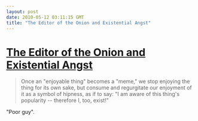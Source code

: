 ```yaml
---
layout: post
date: 2010-05-12 03:11:15 GMT
title: "The Editor of the Onion and Existential Angst"
---
```

# [The Editor of the Onion and Existential Angst](http://www.washingtonpost.com/wp-srv/special/opinions/outlook/spring-cleaning/internet-memes.html)

> Once an "enjoyable thing" becomes a "meme," we stop enjoying the thing for its own sake, but consume and regurgitate our enjoyment of it as a symbol of hipness, as if to say: "I am aware of this thing's popularity -- therefore I, too, exist!"

"Poor guy".